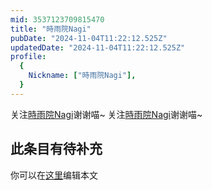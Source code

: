 ```yaml
---
mid: 3537123709815470
title: "時雨院Nagi"
pubDate: "2024-11-04T11:22:12.525Z"
updatedDate: "2024-11-04T11:22:12.525Z"
profile:
  {
    Nickname: ["時雨院Nagi"],
  }
---
```


关注[時雨院Nagi](https://space.bilibili.com/3537123709815470)谢谢喵~ 关注[時雨院Nagi](https://space.bilibili.com/3537123709815470)谢谢喵~

## 此条目有待补充
你可以在[这里](https://github.com/Yuhanawa/VTuber.ICU-Content/edit/master/v/時雨院Nagi/index.md)编辑本文
